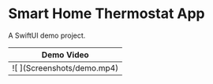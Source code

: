 # Smart Home Thermostat App

A SwiftUI demo project.

<table>
<thead>
  <tr>
      <th colspan="2">
     <div align="center">Demo Video</div>
      </th>
  </tr>
</thead>
<tbody>
  <tr>
     <td>
      ![ ](Screenshots/demo.mp4)
      </td>
  </tr>
</tbody>
</table>
